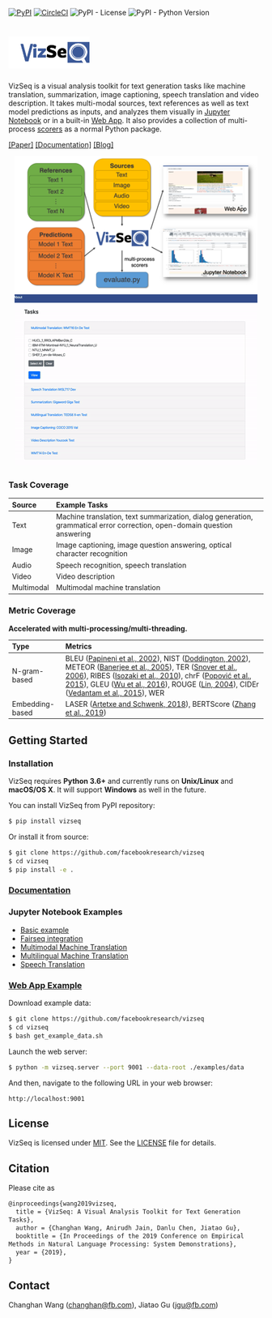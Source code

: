 [![PyPI](https://img.shields.io/pypi/v/vizseq?style=flat-square)](https://pypi.org/project/vizseq/)
[![CircleCI](https://img.shields.io/circleci/build/github/facebookresearch/vizseq?style=flat-square)](https://circleci.com/gh/facebookresearch/vizseq)
![PyPI - License](https://img.shields.io/pypi/l/vizseq?style=flat-square)
![PyPI - Python Version](https://img.shields.io/pypi/pyversions/vizseq?style=flat-square)

# <img src="logo.png" alt="VizSeq" width="160">
VizSeq is a visual analysis toolkit for text generation tasks like machine translation, summarization, image captioning,
speech translation and video description. It takes multi-modal sources, text references as well as text model
predictions as inputs, and analyzes them visually
in [Jupyter Notebook](https://facebookresearch.github.io/vizseq/docs/getting_started/ipynb_example) or in a
built-in [Web App](https://facebookresearch.github.io/vizseq/docs/getting_started/web_app_example). It also provides a
collection of multi-process [scorers](https://facebookresearch.github.io/vizseq/docs/features/metrics) as a normal
Python package.

[[Paper]](https://arxiv.org/pdf/1909.05424.pdf)
[[Documentation]](https://facebookresearch.github.io/vizseq)
[[Blog]](https://ai.facebook.com/blog/vizseq-a-visual-analysis-toolkit-for-accelerating-text-generation-research)

<p align="center">
<img src="overview.png" alt="VizSeq Overview" width="480">
<img src="teaser.gif" alt="VizSeq Teaser" width="480">
</p>

### Task Coverage

| Source | Example Tasks |
| :--- | :--- |
| Text | Machine translation, text summarization, dialog generation, grammatical error correction, open-domain question answering |
| Image | Image captioning, image question answering, optical character recognition                                                |
| Audio | Speech recognition, speech translation                                                                                   |
| Video | Video description                                                                                                        |
| Multimodal | Multimodal machine translation

### Metric Coverage
**Accelerated with multi-processing/multi-threading.**

| Type | Metrics |
| :--- | :--- |
| N-gram-based | BLEU ([Papineni et al., 2002](https://www.aclweb.org/anthology/P02-1040)), NIST ([Doddington, 2002](http://www.mt-archive.info/HLT-2002-Doddington.pdf)), METEOR ([Banerjee et al., 2005](https://www.aclweb.org/anthology/W05-0909)), TER ([Snover et al., 2006](http://mt-archive.info/AMTA-2006-Snover.pdf)), RIBES ([Isozaki et al., 2010](https://www.aclweb.org/anthology/D10-1092)), chrF ([Popović et al., 2015](https://www.aclweb.org/anthology/W15-3049)), GLEU ([Wu et al., 2016](https://arxiv.org/pdf/1609.08144.pdf)), ROUGE ([Lin, 2004](https://www.aclweb.org/anthology/W04-1013)), CIDEr ([Vedantam et al., 2015](https://www.cv-foundation.org/openaccess/content_cvpr_2015/papers/Vedantam_CIDEr_Consensus-Based_Image_2015_CVPR_paper.pdf)), WER |
| Embedding-based | LASER ([Artetxe and Schwenk, 2018](https://arxiv.org/pdf/1812.10464.pdf)), BERTScore ([Zhang et al., 2019](https://arxiv.org/pdf/1904.09675.pdf)) |


## Getting Started

### Installation
VizSeq requires **Python 3.6+** and currently runs on **Unix/Linux** and **macOS/OS X**. It will support **Windows** as well in the future.

You can install VizSeq from PyPI repository:
```bash
$ pip install vizseq
```

Or install it from source:
```bash
$ git clone https://github.com/facebookresearch/vizseq
$ cd vizseq
$ pip install -e .
```

### [Documentation](https://facebookresearch.github.io/vizseq)

### Jupyter Notebook Examples
- [Basic example](https://facebookresearch.github.io/vizseq/docs/getting_started/ipynb_example)
- [Fairseq integration](https://facebookresearch.github.io/vizseq/docs/getting_started/fairseq_example)
- [Multimodal Machine Translation](examples/multimodal_machine_translation.ipynb)
- [Multilingual Machine Translation](examples/multilingual_machine_translation.ipynb)
- [Speech Translation](examples/speech_translation.ipynb)

### [Web App Example](https://facebookresearch.github.io/vizseq/docs/getting_started/web_app_example)
Download example data:
```bash
$ git clone https://github.com/facebookresearch/vizseq
$ cd vizseq
$ bash get_example_data.sh
```
Launch the web server:
```bash
$ python -m vizseq.server --port 9001 --data-root ./examples/data
```
And then, navigate to the following URL in your web browser:
```text
http://localhost:9001
```

## License
VizSeq is licensed under [MIT](https://github.com/facebookresearch/vizseq/blob/master/LICENSE). See the [LICENSE](https://github.com/facebookresearch/vizseq/blob/master/LICENSE) file for details.

## Citation
Please cite as
```
@inproceedings{wang2019vizseq,
  title = {VizSeq: A Visual Analysis Toolkit for Text Generation Tasks},
  author = {Changhan Wang, Anirudh Jain, Danlu Chen, Jiatao Gu},
  booktitle = {In Proceedings of the 2019 Conference on Empirical Methods in Natural Language Processing: System Demonstrations},
  year = {2019},
}
```

## Contact
Changhan Wang ([changhan@fb.com](mailto:changhan@fb.com)), Jiatao Gu ([jgu@fb.com](mailto:jgu@fb.com))
